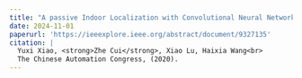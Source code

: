 ```yaml
---
title: "A passive Indoor Localization with Convolutional Neural Network Approach"
date: 2024-11-01
paperurl: 'https://ieeexplore.ieee.org/abstract/document/9327135'
citation: |
  Yuxi Xiao, <strong>Zhe Cui</strong>, Xiao Lu, Haixia Wang<br>
  The Chinese Automation Congress, (2020).
---
```

